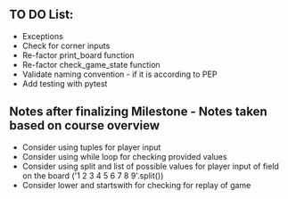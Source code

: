 ## TO DO List:
* Exceptions
* Check for corner inputs
* Re-factor print_board function
* Re-factor check_game_state function
* Validate naming convention - if it is according to PEP
* Add testing with pytest

## Notes after finalizing Milestone - Notes taken based on course overview
* Consider using tuples for player input 
* Consider using while loop for checking provided values
* Consider using split and list of possible values for player input of field on the board ('1 2 3 4 5 6 7 8 9'.split())
* Consider lower and startswith for checking for replay of game